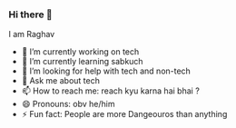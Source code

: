 ### Hi there 👋
I am Raghav
- 🔭 I’m currently working on tech
- 🌱 I’m currently learning sabkuch
- 🤔 I’m looking for help with tech and non-tech
- 💬 Ask me about tech
- 📫 How to reach me: reach kyu karna hai bhai ?
- 😄 Pronouns: obv he/him
- ⚡ Fun fact: People are more Dangeouros than anything 

